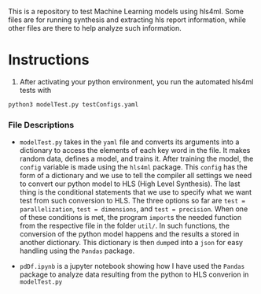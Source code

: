 This is a repository to test Machine Learning models using hls4ml. Some files are for running synthesis and extracting hls report information, while other files are there to help analyze such information.

# Instructions
1. After activating your python environment, you run the automated hls4ml tests with
```bash
python3 modelTest.py testConfigs.yaml
```
### File Descriptions

* `modelTest.py` takes in the `yaml` file and converts its arguments into a dictionary to access the elements of each key word in the file. It makes random data, defines a model, and trains it. After training the model, the `config` variable is made using the `hls4ml` package. This `config` has the form of a dictionary and we use to tell the compiler all settings we need to convert our python model to HLS (High Level Synthesis). The last thing is the conditional statements that we use to specify what we want test from such conversion to HLS. The three options so far are `test = parallelization`, `test = dimensions`, and `test = precision`. When one of these conditions is met, the program `import`s the needed function from the respective file in the folder `util/`. In such functions, the conversion of the python model happens and the results a stored in another dictionary. This dictionary is then `dump`ed into a `json` for easy handling using the `Pandas` package.

* `pdDf.ipynb` is a jupyter notebook showing how I have used the `Pandas` package to analyze data resulting from the python to HLS converion in `modelTest.py`
